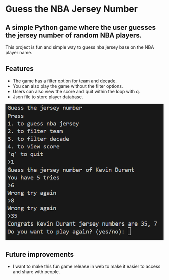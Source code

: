 # Guess the NBA Jersey Number

## A simple Python game where the user guesses the jersey number of random NBA players.

This project is fun and simple way to guess nba jersey base on the NBA player name. 

## Features
- The game has a filter option for team and decade.
- You can also play the game without the filter options.
- Users can also view the score and quit within the loop with q.
- Json file to store player database.

![Picture Demo](Jersey_Game.png)

## Future improvements
- I want to make this fun game release in web to make it easier to access and share with people.
